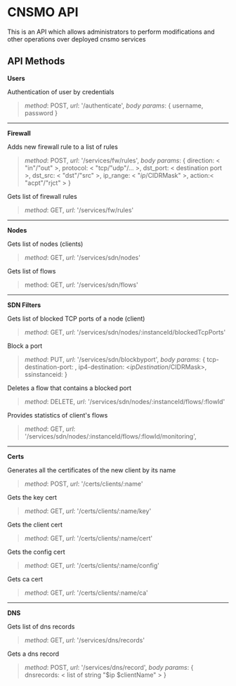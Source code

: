 # CNSMO API
This is an API which allows administrators to perform modifications and other operations over deployed cnsmo services

## API Methods

**Users**

Authentication of user by credentials

>*method*: POST, *url*: '/authenticate', *body params*: { username, password }


----------


**Firewall**

Adds new firewall rule to a list of rules

>*method*: POST, *url*: '/services/fw/rules', *body params*: { direction: < "in"/"out" >, protocol: < "tcp/"udp"/... >, dst_port: < destination port >, dst_src: < "dst"/"src" >, ip_range: < "$ip/$CIDRMask" >, action:< "acpt"/"rjct" > }


Gets list of firewall rules

>*method*: GET, *url*: '/services/fw/rules'


----------


**Nodes**

Gets list of nodes (clients)

>*method*: GET,
*url*: '/services/sdn/nodes'

Gets list of flows 

>method: GET,
*url*: '/services/sdn/flows'


----------


**SDN Filters**

Gets list of blocked TCP ports of a node (client)

>*method*: GET,
*url*: '/services/sdn/nodes/:instanceId/blockedTcpPorts'

Block a port 

>*method*: PUT,
*url*: '/services/sdn/blockbyport',
*body params*: { tcp-destination-port: <destinationPort>, ip4-destination: <$ipDestination/$CIDRMask>,  ssinstanceid: <instanceId> }

Deletes a flow that contains a blocked port

>*method*: DELETE,
*url*: '/services/sdn/nodes/:instanceId/flows/:flowId'

Provides statistics of client's flows

>*method*: GET,
*url*: '/services/sdn/nodes/:instanceId/flows/:flowId/monitoring',

----------


**Certs**

Generates all the certificates of the new client by its name

>*method*: POST,
*url*: '/certs/clients/:name'

Gets the key cert

>*method*: GET,
*url*: '/certs/clients/:name/key'

Gets the client cert

>*method*: GET,
*url*: '/certs/clients/:name/cert'

Gets the config cert

>*method*: GET,
*url*: '/certs/clients/:name/config'

Gets ca cert

>*method*: GET,
*url*: '/certs/clients/:name/ca'


----------


**DNS**

Gets list of dns records

>*method*: GET,
*url*: '/services/dns/records'

Gets a dns record

>*method*: POST,
*url*: '/services/dns/record',
*body params*: { dnsrecords: < list of string "$ip $clientName" > }
